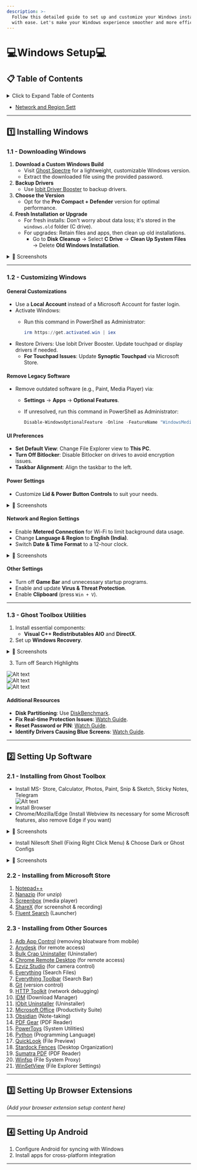 ```yaml
---
description: >-
  Follow this detailed guide to set up and customize your Windows installation
  with ease. Let's make your Windows experience smoother and more efficient! 🚀
---
```


# 💻Windows Setup💻

## 📋 Table of Contents

<details>

<summary>Click to Expand Table of Contents</summary>

1. [Installing Windows](./#1-installing-windows)
   * [Downloading Windows](./#id-11-downloading-windows)
   * [Customizing Windows](./#id-12-customizing-windows)
   * [Ghost Toolbox Utilities](./#id-13-ghost-toolbox-utilities)
2. [Setting Up Software](./#id-2-setting-up-software)

* [Installing from Ghost Toolbox](./#id-2.1-installing-from-ghost-toolbox)
* [Installing from Microsoft Store](./#id-2.2-installing-from-microsoft-store)
* [Installing from Other Sources](./#id-2.3-installing-from-other-sources)

3. [Setting Up Browser](./#id-3-setting-up-browser-extensions)
4. [Setting Up Android](./#4-setting-up-android)

</details>

* [Network and Region Sett](./#id-12-network-and-region-settings)

***

## 1️⃣ Installing Windows <a href="#id-1-installing-windows" id="id-1-installing-windows"></a>

### 1.1 - Downloading Windows <a href="#id-11-downloading-windows" id="id-11-downloading-windows"></a>

1. **Download a Custom Windows Build**
   * Visit [Ghost Spectre](https://ghostclouds.xyz/wp/w11-24h2-pro/) for a lightweight, customizable Windows version.
   * Extract the downloaded file using the provided password.
2. **Backup Drivers**
   * Use [Iobit Driver Booster](https://www.teamos.xyz/search/1847348/?q=iobit+driver+booster\&o=date) to backup drivers.
3. **Choose the Version**
   * Opt for the **Pro Compact + Defender** version for optimal performance.
4. **Fresh Installation or Upgrade**
   * For fresh installs: Don't worry about data loss; it's stored in the `windows.old` folder (C drive).
   * For upgrades: Retain files and apps, then clean up old installations.
     * Go to **Disk Cleanup** → Select **C Drive** → **Clean Up System Files** → Delete **Old Windows Installation**.

<details>

<summary>📸 Screenshots</summary>

![Alt text](https://imgur.com/3NWJxxf.png)\
![Alt text](https://imgur.com/clGR79b.png)\
![Alt text](https://imgur.com/KmzNUJ2.png)

</details>

***

### 1.2 - Customizing Windows <a href="#id-12-customizing-windows" id="id-12-customizing-windows"></a>

#### General Customizations <a href="#id-12-general-customizations" id="id-12-general-customizations"></a>

* Use a **Local Account** instead of a Microsoft Account for faster login.
* Activate Windows:
  *   Run this command in PowerShell as Administrator:

      ```powershell
      irm https://get.activated.win | iex
      ```
* Restore Drivers: Use Iobit Driver Booster. Update touchpad or display drivers if needed.
  * **For Touchpad Issues**: Update **Synoptic Touchpad** via Microsoft Store.

#### Remove Legacy Software <a href="#id-12-remove-legacy-software" id="id-12-remove-legacy-software"></a>

* Remove outdated software (e.g., Paint, Media Player) via:
  * **Settings** → **Apps** → **Optional Features**.
  *   If unresolved, run this command in PowerShell as Administrator:

      ```powershell
      Disable-WindowsOptionalFeature -Online -FeatureName "WindowsMediaPlayer" -NoRestart
      ```

#### UI Preferences <a href="#id-12-ui-preferences" id="id-12-ui-preferences"></a>

* **Set Default View**: Change File Explorer view to **This PC**.
* **Turn Off Bitlocker**: Disable Bitlocker on drives to avoid encryption issues.
* **Taskbar Alignment**: Align the taskbar to the left.

#### Power Settings <a href="#id-12-power-settings" id="id-12-power-settings"></a>

* Customize **Lid & Power Button Controls** to suit your needs.

<details>

<summary>📸 Screenshots</summary>

![Alt text](https://imgur.com/9fQf7AX.png)\
![Alt text](https://imgur.com/CL5N7yH.png)\
![Alt text](https://imgur.com/B7xY3VD.png)\
![Alt text](https://imgur.com/1fO2NmH.png)

</details>

#### Network and Region Settings <a href="#id-12-network-and-region-settings" id="id-12-network-and-region-settings"></a>

* Enable **Metered Connection** for Wi-Fi to limit background data usage.
* Change **Language & Region** to **English (India)**.
* Switch **Date & Time Format** to a 12-hour clock.

<details>

<summary>📸 Screenshots</summary>

![Alt text](https://imgur.com/JXWvF9U.png)\
![Alt text](https://imgur.com/NMWyoeI.png)

</details>

#### Other Settings <a href="#id-12-other-settings" id="id-12-other-settings"></a>

* Turn off **Game Bar** and unnecessary startup programs.
* Enable and update **Virus & Threat Protection**.
* Enable **Clipboard** (press `Win + V`).

***

### 1.3 - Ghost Toolbox Utilities <a href="#id-13-ghost-toolbox-utilities" id="id-13-ghost-toolbox-utilities"></a>

1. Install essential components:
   * **Visual C++ Redistributables AIO** and **DirectX**.
2. Set up **Windows Recovery**.

<details>

<summary>📸 Screenshots</summary>

![Alt text](https://imgur.com/sNDlnfe.png)\
![Alt text](https://imgur.com/wP7gz44.png)\
![Alt text](https://imgur.com/n1i5c3G.png)\
![Alt text](https://imgur.com/LXtIlcR.png)\
![Alt text](https://imgur.com/PS8u0Kt.png)

</details>

3. Turn off Search Highlights

![Alt text](https://imgur.com/7P9xzpe.png)\
![Alt text](https://imgur.com/bW6U9KV.png)\
![Alt text](https://imgur.com/EVXdfti.png)

#### Additional Resources

* **Disk Partitioning**: Use [DiskBenchmark](https://www.diskgenius.com/free.php).
* **Fix Real-time Protection Issues**: [Watch Guide](https://www.youtube.com/watch?v=B22FMrO-vYM).
* **Reset Password or PIN**: [Watch Guide](https://www.youtube.com/watch?v=-0crAEE-6hA).
* **Identify Drivers Causing Blue Screens**: [Watch Guide](https://www.youtube.com/watch?v=Dw266cVGXic).

***

## 2️⃣ Setting Up Software <a href="#id-2-setting-up-software" id="id-2-setting-up-software"></a>

### 2.1 - Installing from Ghost Toolbox

* Install MS- Store, Calculator, Photos, Paint, Snip & Sketch, Sticky Notes, Telegram\
  ![Alt text](https://imgur.com/7YmOo34.png)
* Install Browser
* Chrome/Mozilla/Edge (Install Webview its necessary for some Microsoft features, also remove Edge if you want)

<details>

<summary>📸 Screenshots</summary>

![Alt text](https://imgur.com/OIPzZd1.png)\
![Alt text](https://imgur.com/D2Lh7A8.png)\
![Alt text](https://imgur.com/Ber3MVF.png)

</details>

* Install Nilesoft Shell (Fixing Right Click Menu) & Choose Dark or Ghost Configs

<details>

<summary>📸 Screenshots</summary>

![Alt text](https://imgur.com/A2iwJnQ.png)\
![Alt text](https://imgur.com/r2WwynK.png)\
![Alt text](https://imgur.com/WZNPOq3.png)

</details>

### 2.2 - Installing from Microsoft Store

1. [Notepad++](https://apps.microsoft.com/detail/9MSMLRH6LZF3?hl=en-us\&gl=IN\&ocid=pdpshare)
2. [Nanazip](https://apps.microsoft.com/detail/9N8G7TSCL18R?hl=en\&gl=IN\&ocid=pdpshare) (for unzip)
3. [Screenbox](https://apps.microsoft.com/detail/9NTSNMSVCB5L?hl=en-us\&gl=IN\&ocid=pdpshare) (media player)
4. [ShareX](https://apps.microsoft.com/detail/9NBLGGH4Z1SP?hl=en-us\&gl=IN\&ocid=pdpshare) (for screenshot & recording)
5. [Fluent Search](https://apps.microsoft.com/detail/9NK1HLWHNP8S?hl=en-us\&gl=IN\&ocid=pdpshare) (Launcher)

### 2.3 - Installing from Other Sources

1. [Adb App Control](https://adbappcontrol.com/en/#download) (removing bloatware from mobile)
2. [Anydesk](https://anydesk.com/) (for remote access)
3. [Bulk Crap Uninstaller](https://www.bcuninstaller.com/) (Uninstaller)
4. [Chrome Remote Desktop](https://remotedesktop.google.com/) (for remote access)
5. [Ezviz Studio](https://support.ezviz.com/download) (for camera control)
6. [Everything](https://www.voidtools.com/) (Search Files)
7. [Everything Toolbar](https://github.com/srwi/EverythingToolbar) (Search Bar)
8. [Git](https://git-scm.com/) (version control)
9. [HTTP Toolkit](https://httptoolkit.com/) (network debugging)
10. [IDM](https://www.internetdownloadmanager.com/) (Download Manager)
11. [IObit Uninstaller](https://www.iobit.com/) (Uninstaller)
12. [Microsoft Office](https://www.office.com/) (Productivity Suite)
13. [Obsidian](https://obsidian.md/) (Note-taking)
14. [PDF Gear](https://pdfgear.com/) (PDF Reader)
15. [PowerToys](https://learn.microsoft.com/en-us/windows/powertoys/) (System Utilities)
16. [Python](https://www.python.org/) (Programming Language)
17. [QuickLook](https://pooi.moe/QuickLook/) (File Preview)
18. [Stardock Fences](https://www.stardock.com/products/fences/) (Desktop Organization)
19. [Sumatra PDF](https://www.sumatrapdfreader.org/) (PDF Reader)
20. [Winfsp](https://winfsp.dev/) (File System Proxy)
21. [WinSetView](https://github.com/LesFerch/WinSetView) (File Explorer Settings)

***

## 3️⃣ Setting Up Browser Extensions <a href="#id-3-setting-up-browser-extensions" id="id-3-setting-up-browser-extensions"></a>

_(Add your browser extension setup content here)_

***

## 4️⃣ Setting Up Android <a href="#id-4-setting-up-android" id="id-4-setting-up-android"></a>

1. Configure Android for syncing with Windows
2. Install apps for cross-platform integration

***
